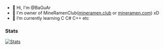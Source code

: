 - 👋 Hi, I'm @BaGuAr
- 👀 I'm owner of MineRamenClub(<a href="http://mineramen.club">mineramen.club</a> or <a href="http://mineramen.com">mineramen.com</a>) xD 
- 🌱 I’m currently learning C C# C++ etc
### Stats
[![Stats](https://github-readme-stats.vercel.app/api?username=BaGuAr)](https://github.com/BaGuAr)

